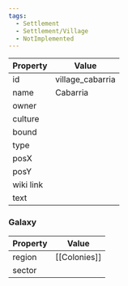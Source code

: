 ```yaml
---
tags:
  - Settlement
  - Settlement/Village
  - NotImplemented
---
```


| Property  | Value            |
| --------- | ---------------- |
| id        | village_cabarria |
| name      | Cabarria         |
| owner     |                  |
| culture   |                  |
| bound     |                  |
| type      |                  |
| posX      |                  |
| posY      |                  |
| wiki link |                  |
| text      |                  |

### Galaxy
| Property | Value        |
| -------- | ------------ |
| region   | [[Colonies]] |
| sector   |              |
